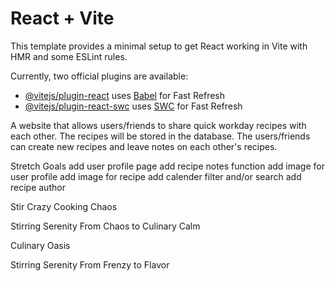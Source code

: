 # React + Vite

This template provides a minimal setup to get React working in Vite with HMR and some ESLint rules.

Currently, two official plugins are available:

- [@vitejs/plugin-react](https://github.com/vitejs/vite-plugin-react/blob/main/packages/plugin-react/README.md) uses [Babel](https://babeljs.io/) for Fast Refresh
- [@vitejs/plugin-react-swc](https://github.com/vitejs/vite-plugin-react-swc) uses [SWC](https://swc.rs/) for Fast Refresh

A website that allows users/friends to share quick workday recipes with each other.
The recipes will be stored in the database.
The users/friends can create new recipes and leave notes on each other's recipes.

Stretch Goals
add user profile page
add recipe notes function
add image for user profile
add image for recipe
add calender filter and/or search
add recipe author

Stir Crazy
Cooking Chaos

Stirring Serenity
From Chaos to Culinary Calm

Culinary Oasis

Stirring Serenity
From Frenzy to Flavor
